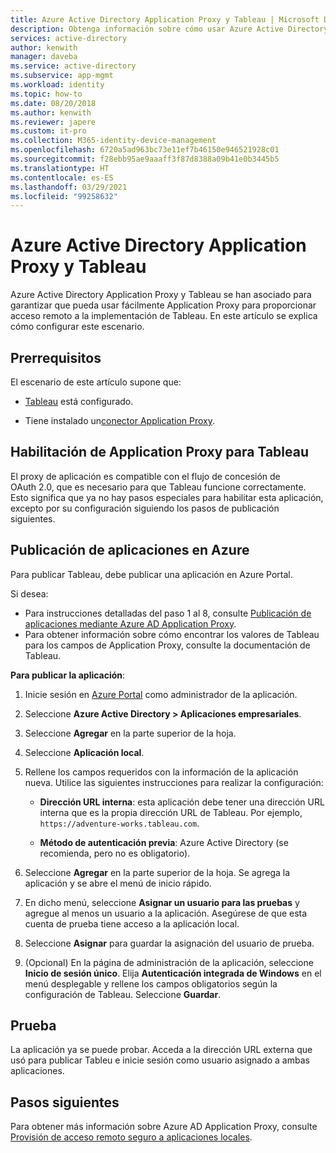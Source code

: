 ```yaml
---
title: Azure Active Directory Application Proxy y Tableau | Microsoft Docs
description: Obtenga información sobre cómo usar Azure Active Directory (Azure AD) Application Proxy para proporcionar acceso remoto para la implementación de Tableau.
services: active-directory
author: kenwith
manager: daveba
ms.service: active-directory
ms.subservice: app-mgmt
ms.workload: identity
ms.topic: how-to
ms.date: 08/20/2018
ms.author: kenwith
ms.reviewer: japere
ms.custom: it-pro
ms.collection: M365-identity-device-management
ms.openlocfilehash: 6720a5ad963bc73e11ef7b46150e946521928c01
ms.sourcegitcommit: f28ebb95ae9aaaff3f87d8388a09b41e0b3445b5
ms.translationtype: HT
ms.contentlocale: es-ES
ms.lasthandoff: 03/29/2021
ms.locfileid: "99258632"
---
```

# <a name="azure-active-directory-application-proxy-and-tableau"></a>Azure Active Directory Application Proxy y Tableau 

Azure Active Directory Application Proxy y Tableau se han asociado para garantizar que pueda usar fácilmente Application Proxy para proporcionar acceso remoto a la implementación de Tableau. En este artículo se explica cómo configurar este escenario.  

## <a name="prerequisites"></a>Prerrequisitos 

El escenario de este artículo supone que:

- [Tableau](https://onlinehelp.tableau.com/current/server/en-us/proxy.htm#azure) está configurado. 

- Tiene instalado un[conector Application Proxy](application-proxy-add-on-premises-application.md). 

 
## <a name="enabling-application-proxy-for-tableau"></a>Habilitación de Application Proxy para Tableau 

El proxy de aplicación es compatible con el flujo de concesión de OAuth 2.0, que es necesario para que Tableau funcione correctamente. Esto significa que ya no hay pasos especiales para habilitar esta aplicación, excepto por su configuración siguiendo los pasos de publicación siguientes.


## <a name="publish-your-applications-in-azure"></a>Publicación de aplicaciones en Azure 

Para publicar Tableau, debe publicar una aplicación en Azure Portal.

Si desea:

- Para instrucciones detalladas del paso 1 al 8, consulte [Publicación de aplicaciones mediante Azure AD Application Proxy](application-proxy-add-on-premises-application.md). 
- Para obtener información sobre cómo encontrar los valores de Tableau para los campos de Application Proxy, consulte la documentación de Tableau.  

**Para publicar la aplicación**: 


1. Inicie sesión en [Azure Portal](https://portal.azure.com) como administrador de la aplicación. 

2. Seleccione **Azure Active Directory > Aplicaciones empresariales**. 

3. Seleccione **Agregar** en la parte superior de la hoja. 

4. Seleccione **Aplicación local**. 

5. Rellene los campos requeridos con la información de la aplicación nueva. Utilice las siguientes instrucciones para realizar la configuración: 

    - **Dirección URL interna**: esta aplicación debe tener una dirección URL interna que es la propia dirección URL de Tableau. Por ejemplo, `https://adventure-works.tableau.com`. 

    - **Método de autenticación previa**: Azure Active Directory (se recomienda, pero no es obligatorio). 

6. Seleccione **Agregar** en la parte superior de la hoja. Se agrega la aplicación y se abre el menú de inicio rápido. 

7. En dicho menú, seleccione **Asignar un usuario para las pruebas**  y agregue al menos un usuario a la aplicación. Asegúrese de que esta cuenta de prueba tiene acceso a la aplicación local. 

8. Seleccione **Asignar** para guardar la asignación del usuario de prueba. 

9. (Opcional) En la página de administración de la aplicación, seleccione **Inicio de sesión único**. Elija **Autenticación integrada de Windows** en el menú desplegable y rellene los campos obligatorios según la configuración de Tableau. Seleccione **Guardar**. 

 

## <a name="testing"></a>Prueba 

La aplicación ya se puede probar. Acceda a la dirección URL externa que usó para publicar Tableu e inicie sesión como usuario asignado a ambas aplicaciones.



## <a name="next-steps"></a>Pasos siguientes

Para obtener más información sobre Azure AD Application Proxy, consulte [Provisión de acceso remoto seguro a aplicaciones locales](application-proxy.md).

